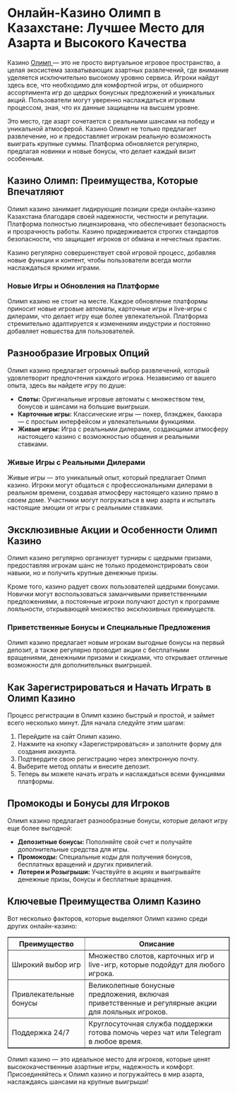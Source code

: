 <h1>Онлайн-Казино Олимп в Казахстане: Лучшее Место для Азарта и Высокого Качества</h1>

<p>Казино <a href="https://aktobeoblmaslihat.kz/">Олимп </a> — это не просто виртуальное игровое пространство, а целая экосистема захватывающих азартных развлечений, где внимание уделяется исключительно высокому уровню сервиса. Игроки найдут здесь все, что необходимо для комфортной игры, от обширного ассортимента игр до щедрых бонусных предложений и уникальных акций. Пользователи могут уверенно наслаждаться игровым процессом, зная, что их данные защищены на высшем уровне.</p>

<p>Это место, где азарт сочетается с реальными шансами на победу и уникальной атмосферой. Казино Олимп не только предлагает развлечение, но и предоставляет игрокам реальную возможность выиграть крупные суммы. Платформа обновляется регулярно, предлагая новинки и новые бонусы, что делает каждый визит особенным.</p>

<h2>Казино Олимп: Преимущества, Которые Впечатляют</h2>

<p>Олимп казино занимает лидирующие позиции среди онлайн-казино Казахстана благодаря своей надежности, честности и репутации. Платформа полностью лицензирована, что обеспечивает безопасность и прозрачность работы. Казино придерживается строгих стандартов безопасности, что защищает игроков от обмана и нечестных практик.</p>

<p>Казино регулярно совершенствует свой игровой процесс, добавляя новые функции и контент, чтобы пользователи всегда могли наслаждаться яркими играми.</p>

<h3>Новые Игры и Обновления на Платформе</h3>

<p>Олимп казино не стоит на месте. Каждое обновление платформы приносит новые игровые автоматы, карточные игры и live-игры с дилерами, что делает игру еще более увлекательной. Платформа стремительно адаптируется к изменениям индустрии и постоянно добавляет новшества для пользователей.</p>

<h2>Разнообразие Игровых Опций</h2>

<p>Олимп казино предлагает огромный выбор развлечений, который удовлетворит предпочтения каждого игрока. Независимо от вашего опыта, здесь вы найдете игру по душе:</p>

<ul>
    <li><strong>Слоты:</strong> Оригинальные игровые автоматы с множеством тем, бонусов и шансами на большие выигрыши.</li>  
    <li><strong>Карточные игры:</strong> Классические игры — покер, блэкджек, баккара — с простым интерфейсом и увлекательными функциями.</li>  
    <li><strong>Живые игры:</strong> Игра с реальными дилерами, создающими атмосферу настоящего казино с возможностью общения и реальными ставками.</li>  
</ul>

<h3>Живые Игры с Реальными Дилерами</h3>

<p>Живые игры — это уникальный опыт, который предлагает Олимп казино. Игроки могут общаться с профессиональными дилерами в реальном времени, создавая атмосферу настоящего казино прямо в своем доме. Участники могут погружаться в мир азарта и испытать настоящие эмоции от игры с реальными ставками.</p>

<h2>Эксклюзивные Акции и Особенности Олимп Казино</h2>

<p>Олимп казино регулярно организует турниры с щедрыми призами, предоставляя игрокам шанс не только продемонстрировать свои навыки, но и получить крупные денежные призы.</p>

<p>Кроме того, казино радует своих пользователей щедрыми бонусами. Новички могут воспользоваться заманчивыми приветственными предложениями, а постоянные игроки получают доступ к программе лояльности, открывающей множество эксклюзивных преимуществ.</p>

<h3>Приветственные Бонусы и Специальные Предложения</h3>

<p>Олимп казино предлагает новым игрокам выгодные бонусы на первый депозит, а также регулярно проводит акции с бесплатными вращениями, денежными призами и скидками, что открывает отличные возможности для дополнительных выигрышей.</p>

<h2>Как Зарегистрироваться и Начать Играть в Олимп Казино</h2>

<p>Процесс регистрации в Олимп казино быстрый и простой, и займет всего несколько минут. Для начала следуйте этим шагам:</p>

<ol>
    <li>Перейдите на сайт Олимп казино.</li>
    <li>Нажмите на кнопку «Зарегистрироваться» и заполните форму для создания аккаунта.</li>
    <li>Подтвердите свою регистрацию через электронную почту.</li>
    <li>Выберите метод оплаты и внесите депозит.</li>
    <li>Теперь вы можете начать играть и наслаждаться всеми функциями платформы.</li>
</ol>

<h2>Промокоды и Бонусы для Игроков</h2>

<p>Олимп казино предлагает разнообразные бонусы, которые делают игру еще более выгодной:</p>

<ul>
    <li><strong>Депозитные бонусы:</strong> Пополняйте свой счет и получайте дополнительные средства для игры.</li>
    <li><strong>Промокоды:</strong> Специальные коды для получения бонусов, бесплатных вращений и других привилегий.</li>
    <li><strong>Лотереи и Розыгрыши:</strong> Участвуйте в акциях и выигрывайте денежные призы, бонусы и бесплатные вращения.</li>
</ul>

<h2>Ключевые Преимущества Олимп Казино</h2>

<p>Вот несколько факторов, которые выделяют Олимп казино среди других онлайн-казино:</p>

<table border="1">
    <thead>
        <tr>
            <th>Преимущество</th>
            <th>Описание</th>
        </tr>
    </thead>
    <tbody>
        <tr>
            <td>Широкий выбор игр</td>
            <td>Множество слотов, карточных игр и live-игр, которые подойдут для любого игрока.</td>
        </tr>
        <tr>
            <td>Привлекательные бонусы</td>
            <td>Великолепные бонусные предложения, включая приветственные и регулярные акции для лояльных игроков.</td>
        </tr>
        <tr>
            <td>Поддержка 24/7</td>
            <td>Круглосуточная служба поддержки готова помочь через чат или Telegram в любое время.</td>
        </tr>
    </tbody>
</table>

<p>Олимп казино — это идеальное место для игроков, которые ценят высококачественные азартные игры, надежность и комфорт. Присоединяйтесь к Олимп казино и погружайтесь в мир азарта, наслаждаясь шансами на крупные выигрыши!</p>
